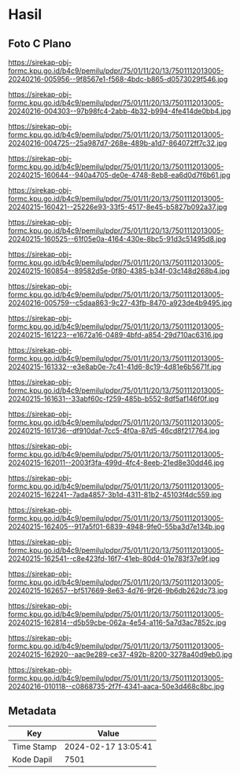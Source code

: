 # Hasil

## Foto C Plano

https://sirekap-obj-formc.kpu.go.id/b4c9/pemilu/pdpr/75/01/11/20/13/7501112013005-20240216-005956--9f8567e1-f568-4bdc-b865-d0573029f546.jpg

https://sirekap-obj-formc.kpu.go.id/b4c9/pemilu/pdpr/75/01/11/20/13/7501112013005-20240216-004303--97b98fc4-2abb-4b32-b994-4fe414de0bb4.jpg

https://sirekap-obj-formc.kpu.go.id/b4c9/pemilu/pdpr/75/01/11/20/13/7501112013005-20240216-004725--25a987d7-268e-489b-a1d7-864072ff7c32.jpg

https://sirekap-obj-formc.kpu.go.id/b4c9/pemilu/pdpr/75/01/11/20/13/7501112013005-20240215-160644--940a4705-de0e-4748-8eb8-ea6d0d7f6b61.jpg

https://sirekap-obj-formc.kpu.go.id/b4c9/pemilu/pdpr/75/01/11/20/13/7501112013005-20240215-160421--25226e93-33f5-4517-8e45-b5827b092a37.jpg

https://sirekap-obj-formc.kpu.go.id/b4c9/pemilu/pdpr/75/01/11/20/13/7501112013005-20240215-160525--61f05e0a-4164-430e-8bc5-91d3c51495d8.jpg

https://sirekap-obj-formc.kpu.go.id/b4c9/pemilu/pdpr/75/01/11/20/13/7501112013005-20240215-160854--89582d5e-0f80-4385-b34f-03c148d268b4.jpg

https://sirekap-obj-formc.kpu.go.id/b4c9/pemilu/pdpr/75/01/11/20/13/7501112013005-20240216-005759--c5daa863-9c27-43fb-8470-a923de4b9495.jpg

https://sirekap-obj-formc.kpu.go.id/b4c9/pemilu/pdpr/75/01/11/20/13/7501112013005-20240215-161223--e1672a16-0489-4bfd-a854-29d710ac6316.jpg

https://sirekap-obj-formc.kpu.go.id/b4c9/pemilu/pdpr/75/01/11/20/13/7501112013005-20240215-161332--e3e8ab0e-7c41-41d6-8c19-4d81e6b5671f.jpg

https://sirekap-obj-formc.kpu.go.id/b4c9/pemilu/pdpr/75/01/11/20/13/7501112013005-20240215-161631--33abf60c-f259-485b-b552-8df5af146f0f.jpg

https://sirekap-obj-formc.kpu.go.id/b4c9/pemilu/pdpr/75/01/11/20/13/7501112013005-20240215-161736--df910daf-7cc5-4f0a-87d5-46cd8f217764.jpg

https://sirekap-obj-formc.kpu.go.id/b4c9/pemilu/pdpr/75/01/11/20/13/7501112013005-20240215-162011--2003f3fa-499d-4fc4-8eeb-21ed8e30dd46.jpg

https://sirekap-obj-formc.kpu.go.id/b4c9/pemilu/pdpr/75/01/11/20/13/7501112013005-20240215-162241--7ada4857-3b1d-4311-81b2-45103f4dc559.jpg

https://sirekap-obj-formc.kpu.go.id/b4c9/pemilu/pdpr/75/01/11/20/13/7501112013005-20240215-162405--917a5f01-6839-4948-9fe0-55ba3d7e134b.jpg

https://sirekap-obj-formc.kpu.go.id/b4c9/pemilu/pdpr/75/01/11/20/13/7501112013005-20240215-162541--c8e423fd-16f7-41eb-80d4-01e783f37e9f.jpg

https://sirekap-obj-formc.kpu.go.id/b4c9/pemilu/pdpr/75/01/11/20/13/7501112013005-20240215-162657--bf517669-8e63-4d76-9f26-9b6db262dc73.jpg

https://sirekap-obj-formc.kpu.go.id/b4c9/pemilu/pdpr/75/01/11/20/13/7501112013005-20240215-162814--d5b59cbe-062a-4e54-a116-5a7d3ac7852c.jpg

https://sirekap-obj-formc.kpu.go.id/b4c9/pemilu/pdpr/75/01/11/20/13/7501112013005-20240215-162920--aac9e289-ce37-492b-8200-3278a40d9eb0.jpg

https://sirekap-obj-formc.kpu.go.id/b4c9/pemilu/pdpr/75/01/11/20/13/7501112013005-20240216-010118--c0868735-2f7f-4341-aaca-50e3d468c8bc.jpg


## Metadata

| Key        | Value               |
| ---------- | ------------------- |
| Time Stamp | 2024-02-17 13:05:41 |
| Kode Dapil | 7501                |



